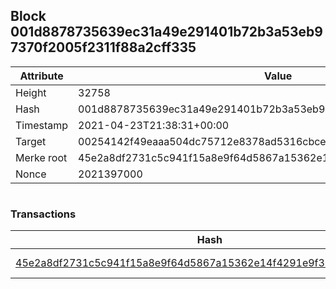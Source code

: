 ## Block 001d8878735639ec31a49e291401b72b3a53eb97370f2005f2311f88a2cff335

Attribute | Value
--- | ---
Height | 32758
Hash | 001d8878735639ec31a49e291401b72b3a53eb97370f2005f2311f88a2cff335
Timestamp | 2021-04-23T21:38:31+00:00
Target | 00254142f49eaaa504dc75712e8378ad5316cbcead634704b3734b6271167cc4
Merke root | 45e2a8df2731c5c941f15a8e9f64d5867a15362e14f4291e9f3b0cd1673f414e
Nonce | 2021397000

```

```

### Transactions

Hash | Amount
--- | ---
[45e2a8df2731c5c941f15a8e9f64d5867a15362e14f4291e9f3b0cd1673f414e](45e2a8df2731c5c941f15a8e9f64d5867a15362e14f4291e9f3b0cd1673f414e.md) | 10.00000000 SKEPTI 
